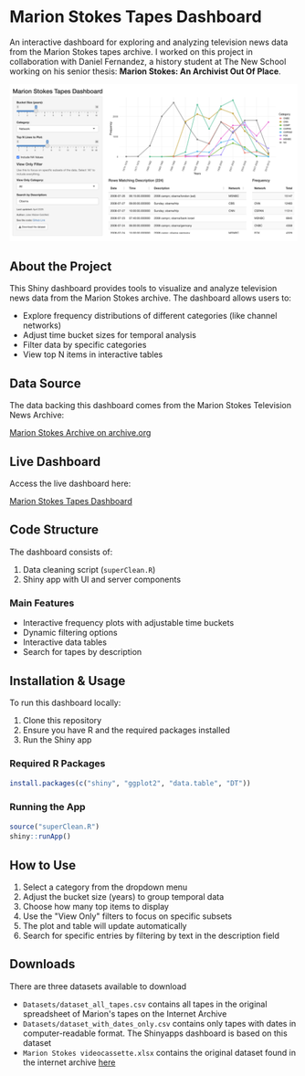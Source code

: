 # Marion Stokes Tapes Dashboard

An interactive dashboard for exploring and analyzing television news data from the Marion Stokes tapes archive. I worked on this project in collaboration with Daniel Fernandez, a history student at The New School working on his senior thesis: **Marion Stokes: An Archivist Out Of Place​**.

<img width="1435" alt="SampleDashboard" src="Images/SampleDashboard.png" />

## About the Project

This Shiny dashboard provides tools to visualize and analyze television news data from the Marion Stokes archive. The dashboard allows users to:

- Explore frequency distributions of different categories (like channel networks)
- Adjust time bucket sizes for temporal analysis
- Filter data by specific categories
- View top N items in interactive tables

## Data Source

The data backing this dashboard comes from the Marion Stokes Television News Archive:

[Marion Stokes Archive on archive.org](https://archive.org/details/marionstokes_201706)

## Live Dashboard

Access the live dashboard here:

[Marion Stokes Tapes Dashboard](https://jules-dev.shinyapps.io/Marion-Stokes-Tapes-Dashboard/)

## Code Structure

The dashboard consists of:

1. Data cleaning script (`superClean.R`)
2. Shiny app with UI and server components

### Main Features

- Interactive frequency plots with adjustable time buckets
- Dynamic filtering options
- Interactive data tables
- Search for tapes by description

## Installation & Usage

To run this dashboard locally:

1. Clone this repository
2. Ensure you have R and the required packages installed
3. Run the Shiny app

### Required R Packages

```r
install.packages(c("shiny", "ggplot2", "data.table", "DT"))
```


### Running the App
```r
source("superClean.R")
shiny::runApp()
```

## How to Use

1. Select a category from the dropdown menu
2. Adjust the bucket size (years) to group temporal data
3. Choose how many top items to display
4. Use the "View Only" filters to focus on specific subsets
5. The plot and table will update automatically
6. Search for specific entries by filtering by text in the description field

## Downloads
There are three datasets available to download
- `Datasets/dataset_all_tapes.csv` contains all tapes in the original spreadsheet of Marion's tapes on the Internet Archive
- `Datasets/dataset_with_dates_only.csv` contains only tapes with dates in computer-readable format. The Shinyapps dashboard is based on this dataset
- `Marion Stokes videocassette.xlsx` contains the original dataset found in the internet archive [here](https://archive.org/details/marionstokes_201706)
